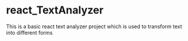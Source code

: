 # react_TextAnalyzer
This is a basic react text analyzer project which is used to transform text into different forms
